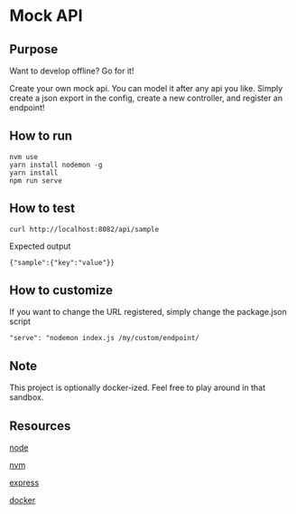 # Mock API

## Purpose
Want to develop offline? Go for it!

Create your own mock api. You can model it after any api you like. Simply create a json export in the config, create a new controller, and register an endpoint!

## How to run

```
nvm use
yarn install nodemon -g
yarn install
npm run serve
```

## How to test
```
curl http://localhost:8082/api/sample
```
Expected output
```
{"sample":{"key":"value"}}
```

## How to customize
If you want to change the URL registered, simply change the package.json script
```
"serve": "nodemon index.js /my/custom/endpoint/
```

## Note
This project is optionally docker-ized. Feel free to play around in that sandbox.

## Resources
[node](https://nodejs.org/en/)

[nvm](https://github.com/creationix/nvm)

[express](https://expressjs.com/)

[docker](https://www.docker.com/)
